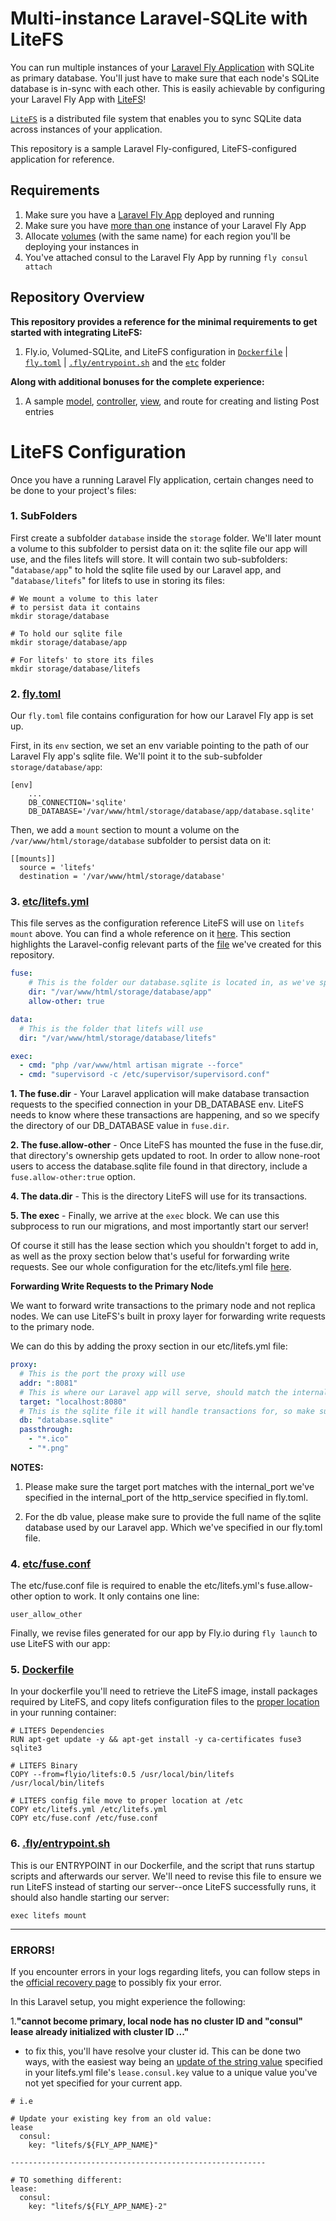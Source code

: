 # Multi-instance Laravel-SQLite with LiteFS
You can run multiple instances of your [Laravel Fly Application](https://fly.io/docs/laravel/) with SQLite as primary database. You'll just have to make sure that each node's SQLite database is in-sync with each other. This is easily achievable by configuring your Laravel Fly App with [LiteFS](https://fly.io/docs/litefs/)! 

[`LiteFS`](https://fly.io/docs/litefs/how-it-works/) is a distributed file system that enables you to sync SQLite data across instances of your application.

This repository is a sample Laravel Fly-configured, LiteFS-configured application for reference.

## Requirements
1) Make sure you have a [Laravel Fly App](https://fly.io/docs/laravel/) deployed and running
2) Make sure you have [more than one](https://fly.io/docs/flyctl/scale-count/#usage) instance of your Laravel Fly App
3) Allocate [volumes](https://fly.io/docs/reference/volumes/) (with the same name) for each region you'll be deploying your instances in
4) You've attached consul to the Laravel Fly App by running `fly consul attach`

## Repository Overview
<b>This repository provides a reference for the minimal requirements to get started with integrating LiteFS:</b>
1. Fly.io, Volumed-SQLite, and LiteFS configuration in [`Dockerfile`](https://github.com/fly-apps/fly-laravel-litefs/blob/main/Dockerfile) | [`fly.toml`](https://github.com/fly-apps/fly-laravel-litefs/blob/main/fly.toml) | [`.fly/entrypoint.sh`](https://github.com/fly-apps/fly-laravel-litefs/blob/main/.fly/entrypoint.sh) and the [`etc`](https://github.com/fly-apps/fly-laravel-litefs/tree/main/etc) folder


<b>Along with additional bonuses for the complete experience:</b>
1. A sample [model](https://github.com/fly-apps/fly-laravel-litefs/blob/main/app/Models/Post.php), [controller](https://github.com/fly-apps/fly-laravel-litefs/blob/main/app/Http/Controllers/PostController.php), [view](https://github.com/fly-apps/fly-laravel-litefs/blob/main/resources/views/posts/create.blade.php), and route for creating and listing Post entries 


# LiteFS Configuration

Once you have a running Laravel Fly application, certain changes need to be done to your project's files:

### 1. SubFolders
First create a subfolder `database` inside the `storage` folder. We'll later mount a volume to this subfolder to persist data on it: the sqlite file our app will use, and the files litefs will store. It will contain two sub-subfolders: "`database/app`" to hold the sqlite file used by our Laravel app, and "`database/litefs`" for litefs to use in storing its files:
```
# We mount a volume to this later
# to persist data it contains
mkdir storage/database

# To hold our sqlite file
mkdir storage/database/app

# For litefs' to store its files
mkdir storage/database/litefs
```


### 2. [fly.toml](https://github.com/fly-apps/fly-laravel-litefs/blob/main/fly.toml)
Our `fly.toml` file contains configuration for how our Laravel Fly app is set up. 

First, in its `env` section, we set an env variable pointing to the path of our Laravel Fly app's sqlite file. We'll point it to the sub-subfolder `storage/database/app`:
```
[env]
    ...
    DB_CONNECTION='sqlite'
    DB_DATABASE='/var/www/html/storage/database/app/database.sqlite'
```

Then, we add a `mount` section to mount a volume on the `/var/www/html/storage/database` subfolder to persist data on it:
```
[[mounts]]
  source = 'litefs'
  destination = '/var/www/html/storage/database'
```


### 3. [etc/litefs.yml](https://github.com/fly-apps/fly-laravel-litefs/blob/main/etc/litefs.yml)

This file serves as the configuration reference LiteFS will use on `litefs mount` above. You can find a whole reference on it [here](https://fly.io/docs/litefs/config/#config-file-search-path). This section highlights the Laravel-config relevant parts of the [file](https://github.com/fly-apps/fly-laravel-litefs/blob/main/etc/litefs.yml) we've created for this repository.


```yml
fuse:
    # This is the folder our database.sqlite is located in, as we've specified in our fly.toml file's env.DB_DATABASE attribute 
    dir: "/var/www/html/storage/database/app"
    allow-other: true

data:
  # This is the folder that litefs will use
  dir: "/var/www/html/storage/database/litefs"

exec: 
  - cmd: "php /var/www/html artisan migrate --force"
  - cmd: "supervisord -c /etc/supervisor/supervisord.conf"

```

<b>1. The fuse.dir</b> - Your Laravel application will make database transaction requests to the specified connection in your DB_DATABASE env. LiteFS needs to know where these transactions are happening, and so we specify the directory of our DB_DATABASE value in `fuse.dir`.

<b>2. The fuse.allow-other</b> - Once LiteFS has mounted the fuse in the fuse.dir, that directory's ownership gets updated to root. In order to allow none-root users to access the database.sqlite file found in that directory, include a `fuse.allow-other:true` option.

<b>4. The data.dir</b> - This is the directory LiteFS will use for its transactions. 

<b>5. The exec</b> - Finally, we arrive at the `exec` block. We can use this subprocess to run our migrations, and most importantly start our server! 

Of course it still has the lease section which you shouldn't forget to add in, as well as the proxy section below that's useful for forwarding write requests. See our whole configuration for the etc/litefs.yml file [here](https://github.com/fly-apps/fly-laravel-litefs/blob/main/etc/litefs.yml).

**Forwarding Write Requests to the Primary Node**

We want to forward write transactions to the primary node and not replica nodes. We can use LiteFS's built in proxy layer for forwarding write requests to the primary node.

We can do this by adding the proxy section in our etc/litefs.yml file:

```yml
proxy:
  # This is the port the proxy will use
  addr: ":8081"
  # This is where our Laravel app will serve, should match the internal_port with the http_service specified in fly.toml
  target: "localhost:8080"
  # This is the sqlite file it will handle transactions for, so make sure it's the same file used by the app
  db: "database.sqlite"
  passthrough: 
    - "*.ico"
    - "*.png"
```
**NOTES:**
1. Please make sure the target port matches with the internal_port we've specified in the internal_port of the http_service specified in fly.toml. 

2. For the db value, please make sure to provide the full name of the sqlite database used by our Laravel app. Which we've specified in our fly.toml file.


### 4. [etc/fuse.conf](https://github.com/fly-apps/fly-laravel-litefs/blob/main/etc/fuse.conf)

The etc/fuse.conf file is required to enable the etc/litefs.yml's fuse.allow-other option to work. It only contains one line:

```
user_allow_other
```

Finally, we revise files generated for our app by Fly.io during `fly launch` to use LiteFS with our app:

### 5. [Dockerfile](https://github.com/fly-apps/fly-laravel-litefs/blob/main/Dockerfile)

In your dockerfile you'll need to retrieve the LiteFS image, install packages required by LiteFS, and copy litefs configuration files to the [proper location](https://fly.io/docs/litefs/config/#config-file-search-path) in your running container:
```
# LITEFS Dependencies
RUN apt-get update -y && apt-get install -y ca-certificates fuse3 sqlite3

# LITEFS Binary
COPY --from=flyio/litefs:0.5 /usr/local/bin/litefs /usr/local/bin/litefs

# LITEFS config file move to proper location at /etc
COPY etc/litefs.yml /etc/litefs.yml
COPY etc/fuse.conf /etc/fuse.conf
```

### 6. [.fly/entrypoint.sh](https://github.com/fly-apps/fly-laravel-litefs/blob/main/.fly/entrypoint.sh) 
This is our ENTRYPOINT in our Dockerfile, and the script that runs startup scripts and afterwards our server. We'll need to revise this file to ensure we run LiteFS instead of starting our server--once LiteFS successfully runs, it should also handle starting our server:
```
exec litefs mount
```

---


### ERRORS!
If you encounter errors in your logs regarding litefs, you can follow steps in the [official recovery page](https://fly.io/docs/litefs/disaster-recovery/) to possibly fix your error.

In this Laravel setup, you might experience the following:

1.**"cannot become primary, local node has no cluster ID and \"consul\" lease already initialized with cluster ID ..."**
- to fix this, you'll have resolve your cluster id. This can be done two ways, with the easiest way being an [update of the string value](https://fly.io/docs/litefs/disaster-recovery/#easy-option-change-the-consul-key) specified in your litefs.yml file's `lease.consul.key` value to a unique value you've not yet specified for your current app. 

```
# i.e

# Update your existing key from an old value:
lease
  consul:
    key: "litefs/${FLY_APP_NAME}"

---------------------------------------------------------

# TO something different:
lease:
  consul:
    key: "litefs/${FLY_APP_NAME}-2" 
```


